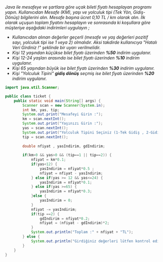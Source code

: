 *Java ile mesafeye ve şartlara göre uçak bileti fiyatı hesaplayan programı yapın. Kullanıcıdan Mesafe (KM), yaşı ve yolculuk tipi (Tek Yön, Gidiş-Dönüş) bilgilerini alın. Mesafe başına ücret 0,10 TL / km olarak alın. İlk olarak uçuşun toplam fiyatını hesaplayın ve sonrasında ki koşullara göre müşteriye aşağıdaki indirimleri uygulayın ;*

- *Kullanıcıdan alınan değerler geçerli (mesafe ve yaş değerleri pozitif sayı, yolculuk tipi ise 1 veya 2) olmalıdır. Aksi takdirde kullanıcıya "Hatalı Veri Girdiniz !" şeklinde bir uyarı verilmelidir.*
- *Kişi 12 yaşından küçükse bilet fiyatı üzerinden **%50** indirim uygulanır.*
- *Kişi 12-24 yaşları arasında ise bilet fiyatı üzerinden **%10** indirim uygulanır.*
- *Kişi 65 yaşından büyük ise bilet fiyatı üzerinden **%30** indirim uygulanır.*
- *Kişi "Yolculuk Tipini" **gidiş dönüş** seçmiş ise bilet fiyatı üzerinden **%20** indirim uygulanır.*

```java
import java.util.Scanner;

public class ticket {
    public static void main(String[] args) {
        Scanner scan = new Scanner(System.in);
        int km, yas, tip;
        System.out.print("Mesafeyi Girin :");
        km = scan.nextInt();
        System.out.print("Yaşınızı Girin :");
        yas = scan.nextInt();
        System.out.print("Yolculuk Tipini Seçiniz (1-Tek Gidiş , 2-Gidiş Dönüş) :");
        tip = scan.nextInt();
        
        double nfiyat , yasIndirim, gdIndirim;
        
        if(km>0 && yas>0 && (tip==1 || tip==2)) {
            nfiyat = km*0.1;
            if(yas<12) {
                yasIndirim = nfiyat*0.5 ;
                nfiyat = nfiyat - yasIndirim;
            } else if(yas >= 12 && yas<=24) {
                yasIndirim = nfiyat*0.1;
            } else if(yas >=65) {
                yasIndirim = nfiyat*0.3;
            }else {
                yasIndirim = 0;
            }
            nfiyat -= yasIndirim;
            if(tip ==2) {
                gdIndirim = nfiyat*0.2;
                nfiyat = (nfiyat - gdIndirim)*2;        
            }
            System.out.println("Toplam :" + nfiyat + "TL");
        } else {
            System.out.println("Girdiğiniz değerleri lütfen kontrol edin");
        }            
    }
}
```

